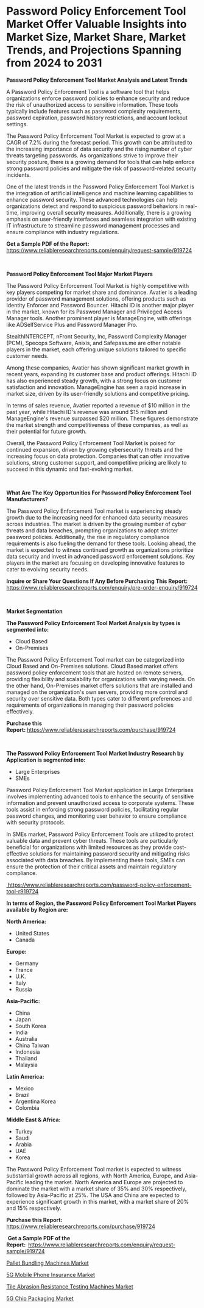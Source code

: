 <p><h1>Password Policy Enforcement Tool Market Offer Valuable Insights into Market Size, Market Share, Market Trends, and Projections Spanning from 2024 to 2031</h1></p><p><strong>Password Policy Enforcement Tool Market Analysis and Latest Trends</strong></p>
<p><p>A Password Policy Enforcement Tool is a software tool that helps organizations enforce password policies to enhance security and reduce the risk of unauthorized access to sensitive information. These tools typically include features such as password complexity requirements, password expiration, password history restrictions, and account lockout settings.</p><p>The Password Policy Enforcement Tool Market is expected to grow at a CAGR of 7.2% during the forecast period. This growth can be attributed to the increasing importance of data security and the rising number of cyber threats targeting passwords. As organizations strive to improve their security posture, there is a growing demand for tools that can help enforce strong password policies and mitigate the risk of password-related security incidents.</p><p>One of the latest trends in the Password Policy Enforcement Tool Market is the integration of artificial intelligence and machine learning capabilities to enhance password security. These advanced technologies can help organizations detect and respond to suspicious password behaviors in real-time, improving overall security measures. Additionally, there is a growing emphasis on user-friendly interfaces and seamless integration with existing IT infrastructure to streamline password management processes and ensure compliance with industry regulations.</p></p>
<p><strong>Get a Sample PDF of the Report:&nbsp;</strong> <a href="https://www.reliableresearchreports.com/enquiry/request-sample/919724">https://www.reliableresearchreports.com/enquiry/request-sample/919724</a></p>
<p>&nbsp;</p>
<p><strong>Password Policy Enforcement Tool Major Market Players</strong></p>
<p><p>The Password Policy Enforcement Tool Market is highly competitive with key players competing for market share and dominance. Avatier is a leading provider of password management solutions, offering products such as Identity Enforcer and Password Bouncer. Hitachi ID is another major player in the market, known for its Password Manager and Privileged Access Manager tools. Another prominent player is ManageEngine, with offerings like ADSelfService Plus and Password Manager Pro.</p><p>StealthINTERCEPT, nFront Security, Inc, Password Complexity Manager (PCM), Specops Software, Anixis, and Safepass.me are other notable players in the market, each offering unique solutions tailored to specific customer needs.</p><p>Among these companies, Avatier has shown significant market growth in recent years, expanding its customer base and product offerings. Hitachi ID has also experienced steady growth, with a strong focus on customer satisfaction and innovation. ManageEngine has seen a rapid increase in market size, driven by its user-friendly solutions and competitive pricing.</p><p>In terms of sales revenue, Avatier reported a revenue of $10 million in the past year, while Hitachi ID's revenue was around $15 million and ManageEngine's revenue surpassed $20 million. These figures demonstrate the market strength and competitiveness of these companies, as well as their potential for future growth.</p><p>Overall, the Password Policy Enforcement Tool Market is poised for continued expansion, driven by growing cybersecurity threats and the increasing focus on data protection. Companies that can offer innovative solutions, strong customer support, and competitive pricing are likely to succeed in this dynamic and fast-evolving market.</p></p>
<p>&nbsp;</p>
<p><strong>What Are The Key Opportunities For Password Policy Enforcement Tool Manufacturers?</strong></p>
<p><p>The Password Policy Enforcement Tool market is experiencing steady growth due to the increasing need for enhanced data security measures across industries. The market is driven by the growing number of cyber threats and data breaches, prompting organizations to adopt stricter password policies. Additionally, the rise in regulatory compliance requirements is also fueling the demand for these tools. Looking ahead, the market is expected to witness continued growth as organizations prioritize data security and invest in advanced password enforcement solutions. Key players in the market are focusing on developing innovative features to cater to evolving security needs.</p></p>
<p><strong>Inquire or Share Your Questions If Any Before Purchasing This Report:</strong> <a href="https://www.reliableresearchreports.com/enquiry/pre-order-enquiry/919724">https://www.reliableresearchreports.com/enquiry/pre-order-enquiry/919724</a></p>
<p>&nbsp;</p>
<p><strong>Market Segmentation</strong></p>
<p><strong>The Password Policy Enforcement Tool Market Analysis by types is segmented into:</strong></p>
<p><ul><li>Cloud Based</li><li>On-Premises</li></ul></p>
<p><p>The Password Policy Enforcement Tool market can be categorized into Cloud Based and On-Premises solutions. Cloud Based market offers password policy enforcement tools that are hosted on remote servers, providing flexibility and scalability for organizations with varying needs. On the other hand, On-Premises market offers solutions that are installed and managed on the organization's own servers, providing more control and security over sensitive data. Both types cater to different preferences and requirements of organizations in managing their password policies effectively.</p></p>
<p><strong>Purchase this Report:&nbsp;</strong><a href="https://www.reliableresearchreports.com/purchase/919724">https://www.reliableresearchreports.com/purchase/919724</a></p>
<p>&nbsp;</p>
<p><strong>The Password Policy Enforcement Tool Market Industry Research by Application is segmented into:</strong></p>
<p><ul><li>Large Enterprises</li><li>SMEs</li></ul></p>
<p><p>Password Policy Enforcement Tool Market application in Large Enterprises involves implementing advanced tools to enhance the security of sensitive information and prevent unauthorized access to corporate systems. These tools assist in enforcing strong password policies, facilitating regular password changes, and monitoring user behavior to ensure compliance with security protocols.</p><p>In SMEs market, Password Policy Enforcement Tools are utilized to protect valuable data and prevent cyber threats. These tools are particularly beneficial for organizations with limited resources as they provide cost-effective solutions for maintaining password security and mitigating risks associated with data breaches. By implementing these tools, SMEs can ensure the protection of their critical assets and maintain regulatory compliance.</p></p>
<p><a href="https://www.reliableresearchreports.com/password-policy-enforcement-tool-r919724">&nbsp;https://www.reliableresearchreports.com/password-policy-enforcement-tool-r919724</a></p>
<p><strong>In terms of Region, the Password Policy Enforcement Tool Market Players available by Region are:</strong></p>
<p>
    <p> <strong> North America: </strong>
        <ul>
            <li>United States</li>
            <li>Canada</li>
        </ul>
        </p> 
    <p> <strong> Europe: </strong>
        <ul>
            <li>Germany</li>
            <li>France</li>
            <li>U.K.</li>
            <li>Italy</li>
            <li>Russia</li>
        </ul>
        </p> 
    <p> <strong> Asia-Pacific: </strong>
        <ul>
            <li>China</li>
            <li>Japan</li>
            <li>South Korea</li>
            <li>India</li>
            <li>Australia</li>
            <li>China Taiwan</li>
            <li>Indonesia</li>
            <li>Thailand</li>
            <li>Malaysia</li>
        </ul>
        </p> 
    <p> <strong> Latin America: </strong>
        <ul>
            <li>Mexico</li>
            <li>Brazil</li>
            <li>Argentina Korea</li>
            <li>Colombia</li>
        </ul>
        </p> 
    <p> <strong> Middle East & Africa: </strong>
        <ul>
            <li>Turkey</li>
            <li>Saudi</li>
            <li>Arabia</li>
            <li>UAE</li>
            <li>Korea</li>
        </ul>
    </p>
    </p>
<p><p>The Password Policy Enforcement Tool market is expected to witness substantial growth across all regions, with North America, Europe, and Asia-Pacific leading the market. North America and Europe are projected to dominate the market with a market share of 35% and 30% respectively, followed by Asia-Pacific at 25%. The USA and China are expected to experience significant growth in this market, with a market share of 20% and 15% respectively.</p></p>
<p><strong>Purchase this Report: </strong><a href="https://www.reliableresearchreports.com/purchase/919724">https://www.reliableresearchreports.com/purchase/919724</a></p>
<p>&nbsp;<strong>Get a Sample PDF of the Report:&nbsp;&nbsp;</strong><a href="https://www.reliableresearchreports.com/enquiry/request-sample/919724">https://www.reliableresearchreports.com/enquiry/request-sample/919724</a></p>
<p><strong></strong></p>
<p><p><a href="https://www.linkedin.com/pulse/pallet-bundling-machines-market-furnishes-information-share-7p8fe">Pallet Bundling Machines Market</a></p><p><a href="https://github.com/JennyferFeil2023/Market-Research-Report-List-1/blob/main/5g-mobile-phone-insurance-market.md">5G Mobile Phone Insurance Market</a></p><p><a href="https://www.linkedin.com/pulse/tile-abrasion-resistance-testing-machines-market-analysis-kaaxe">Tile Abrasion Resistance Testing Machines Market</a></p><p><a href="https://github.com/gracielawharr/Market-Research-Report-List-1/blob/main/5g-chip-packaging-market.md">5G Chip Packaging Market</a></p></p>